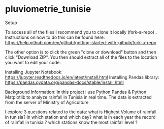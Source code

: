 # pluviometrie_tunisie
Setup

To access all of the files I recommend you to clone it locally (fork-a-repo) . Instructions on how to do this can be found here: https://help.github.com/en/github/getting-started-with-github/fork-a-repo

The other option is to click the green "clone or download" button and then click "Download ZIP". You then should extract all of the files to the location you want to edit your code.

Installing Jupyter Notebook: https://jupyter.readthedocs.io/en/latest/install.html
Installing Pandas library: https://pandas.pydata.org/pandas-docs/stable/install.html

Background Information:
In this project i use Python Pandas & Python Matplotlib to analyze rainfall in Tunisia in real time. The data is extracted from the server of Ministry of Agriculture 

I explore 3 questions related to the data:
what is  Highest Volume of rainfall in tunisia? in which station and which day?
what is in each year the record of rainfall in tunisia ?
which stations know the most rainfall level ? 
